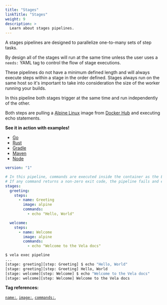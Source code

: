 ```yaml
---
title: "Stages"
linkTitle: "Stages"
weight: 9
description: >
  Learn about stages pipelines.
---
```


A stages pipelines are designed to parallelize one-to-many sets of step tasks.

By design all of the stages will run at the same time unless the user uses a `needs:` YAML tag to control the flow of stage executions.

These pipelines do not have a minimum defined length and will always execute steps within a stage in the order defined. Stages always run on the same host so it's important to take into consideration the size of the worker running your builds.

In this pipeline both stages trigger at the same time and run independently of the other. 

Both steps are pulling a [Alpine Linux](https://alpinelinux.org/) image from [Docker Hub](https://hub.docker.com/) and executing echo statements.  

**See it in action with examples!**

* [Go](/docs/usage/examples/go_modules/)
* [Rust](/docs/usage/examples/rust_cargo/)
* [Gradle](/docs/usage/examples/java_gradle/)
* [Maven](/docs/usage/examples/java_maven/)
* [Node](/docs/usage/examples/node/)

<!-- section break -->

```yaml
version: "1"

# In this pipeline, commands are executed inside the container as the Entrypoint.
# If any command returns a non-zero exit code, the pipeline fails and exits.
stages:
  greeting:
    steps:
      - name: Greeting
        image: alpine
        commands:
          - echo "Hello, World"

  welcome:
    steps:
      - name: Welcome
        image: alpine
        commands:
          - echo "Welcome to the Vela docs"
```


```sh
$ vela exec pipeline
...
[stage: greeting][step: Greeting] $ echo "Hello, World"
[stage: greeting][step: Greeting] Hello, World
[stage: welcome][step: Welcome] $ echo "Welcome to the Vela docs"
[stage: welcome][step: Welcome] Welcome to the Vela docs
```

<!-- section break -->

**Tag references:**

[`name:`](/docs/reference/yaml/steps/#the-name-tag), [`image:`](/docs/reference/yaml/steps/#the-image-tag), [`commands:`](/docs/reference/yaml/steps/#the-commands-tag),

